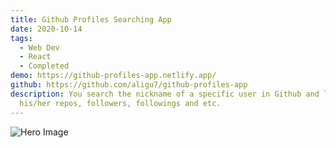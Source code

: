```yaml
---
title: Github Profiles Searching App
date: 2020-10-14
tags:
  - Web Dev
  - React
  - Completed
demo: https://github-profiles-app.netlify.app/
github: https://github.com/aligu7/github-profiles-app
description: You search the nickname of a specific user in Github and look at
  his/her repos, followers, followings and etc.
---
```


![Hero Image](/images/projects/githubprofilesapp/homepage.png)
